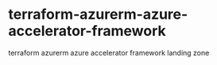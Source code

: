 # terraform-azurerm-azure-accelerator-framework
terraform azurerm azure accelerator framework landing zone

